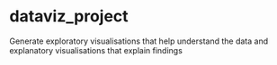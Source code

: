 # dataviz_project
Generate exploratory visualisations that help understand the data and explanatory visualisations that explain findings 

